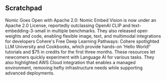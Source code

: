 ## Scratchpad

Nomic Goes Open with Apache 2.0: Nomic Embed Vision is now under an Apache 2.0 License, reportedly outclassing OpenAI CLIP and text-embedding-3-small in multiple benchmarks.
They also released open weights and code, enabling flexible image, text, and multimodal integrations for developers
Cohere's Free Deep Learning Pathways: Cohere spotlighted LLM University and Cookbooks, which provide hands-on 'Hello World!' tutorials and $75 in credits for the first three months. These resources let newcomers quickly experiment with Language AI for various tasks.
They also highlighted AWS Cloud integration that enables a managed environment, removing hefty infrastructure needs while supporting advanced deployments.

